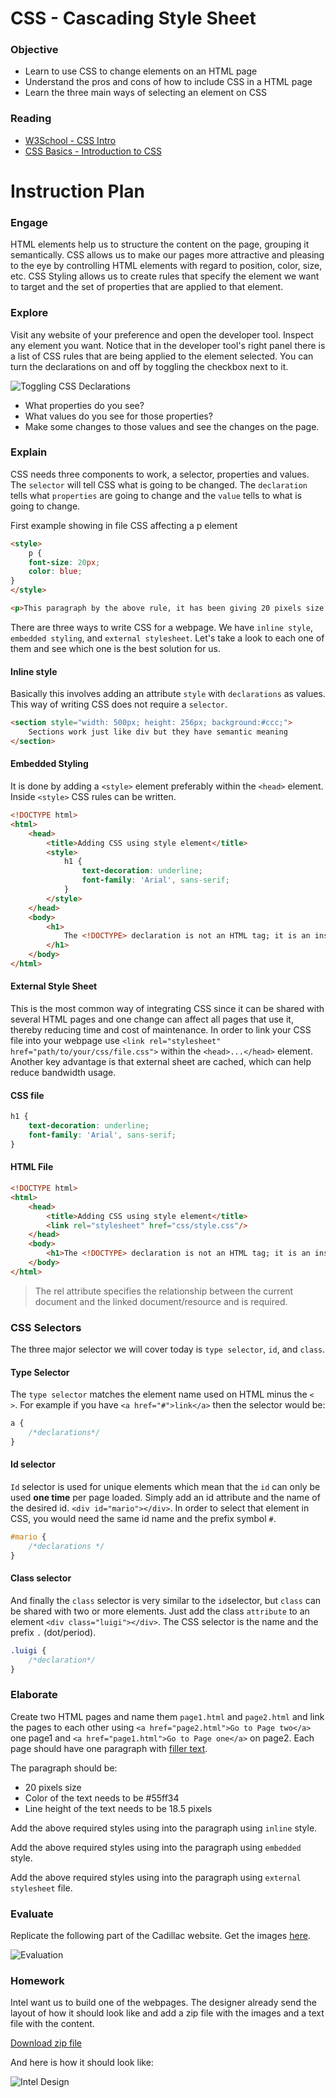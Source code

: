 # CSS - Cascading Style Sheet

### Objective

* Learn to use CSS to change elements on an HTML page
* Understand the pros and cons of how to include CSS in a HTML page
* Learn the three main ways of selecting an element on CSS

### Reading 

* [W3School - CSS Intro](http://www.w3schools.com/css/css_intro.asp)
* [CSS Basics - Introduction to CSS](http://www.cssbasics.com/introduction-to-css/)

# Instruction Plan

### Engage

HTML elements help us to structure the content on the page, grouping it semantically. CSS allows us to make our pages more attractive and pleasing to the eye by controlling HTML elements with regard to position, color, size, etc. CSS Styling allows us to create rules that specify the element we want to target and the set of properties that are applied to that element.

### Explore

Visit any website of your preference and open the developer tool. Inspect any element you want. Notice that in the developer tool's right panel there is a list of CSS rules that are being applied to the element selected. You can turn the declarations on and off by toggling the checkbox next to it.

![Toggling CSS Declarations](../images/03/toggling-css-declaration.gif)

* What properties do you see? 
* What values do you see for those properties? 
* Make some changes to those values and see the changes on the page.

### Explain

CSS needs three components to work, a selector, properties and values. The `selector` will tell CSS what is going to be changed. The `declaration` tells what `properties` are going to change and the `value` tells to what is going to change.

First example showing in file CSS affecting a p element

```html
<style>
    p {
    font-size: 20px;
    color: blue;
}
</style>

<p>This paragraph by the above rule, it has been giving 20 pixels size and blue color.</p>
```

There are three ways to write CSS for a webpage. We have `inline style`, `embedded styling`, and `external stylesheet`. Let's take a look to each one of them and see which one is the best solution for us.

#### Inline style
Basically this involves adding an attribute `style` with `declarations` as values. This way of writing CSS does not require a `selector`.

```html
<section style="width: 500px; height: 256px; background:#ccc;">
    Sections work just like div but they have semantic meaning
</section>
```

#### Embedded Styling
It is done by adding a `<style>` element preferably within the `<head>` element. Inside `<style>` CSS rules can be written.

```html
<!DOCTYPE html>
<html>
    <head>
        <title>Adding CSS using style element</title>
        <style>
            h1 {
                text-decoration: underline;
                font-family: 'Arial', sans-serif;
            }
        </style>
    </head>
    <body>
        <h1>
            The <!DOCTYPE> declaration is not an HTML tag; it is an instruction to the web browser.
        </h1>
    </body>
</html>

```

#### External Style Sheet

This is the most common way of integrating CSS since it can be shared with several HTML pages and one change can affect all pages that use it, thereby reducing time and cost of maintenance. In order to link your CSS file into your webpage use `<link rel="stylesheet" href="path/to/your/css/file.css">` within the `<head>...</head>` element. Another key advantage is that external sheet are cached, which can help reduce bandwidth usage.

#### CSS file
```css
h1 {
    text-decoration: underline;
    font-family: 'Arial', sans-serif;
}
```

#### HTML File
```html
<!DOCTYPE html>
<html>
    <head>
        <title>Adding CSS using style element</title>
        <link rel="stylesheet" href="css/style.css"/>
    </head>
    <body>
        <h1>The <!DOCTYPE> declaration is not an HTML tag; it is an instruction to the web browser about what version of HTML the page is written in.</h1>
    </body>
</html>
```
> The rel attribute specifies the relationship between the current document and the linked document/resource and is required.

### CSS Selectors

The three major selector we will cover today is `type selector`, `id`, and `class`.

#### Type Selector
The `type selector` matches the element name used on HTML minus the `< >`. For example if you have `<a href="#">link</a>` then the selector would be:
```css
a {
    /*declarations*/
}

````
#### Id selector

`Id` selector is used for unique elements which mean that the `id` can only be used **one time** per page loaded. Simply add an id attribute and the name of the desired id. `<div id="mario"></div>`. In order to select that element in CSS, you would need the same id name and the prefix symbol `#`.

```css
#mario { 
    /*declarations */
}

```

#### Class selector

And finally the `class` selector is very similar to the `id`selector, but `class` can be shared with two or more elements. Just add the class `attribute` to an element `<div class="luigi"></div>`. The CSS selector is the name and the prefix `.` (dot/period).
```css
.luigi { 
    /*declaration*/
}
```

### Elaborate

Create two HTML pages and name them `page1.html` and `page2.html` and link the pages to each other using `<a href="page2.html">Go to Page two</a>` one page1 and `<a href="page1.html">Go to Page one</a>` on page2. Each page should have one paragraph with [filler text](http://lipsum.com/). 

The paragraph should be:
* 20 pixels size
* Color of the text needs to be #55ff34
* Line height of the text needs to be 18.5 pixels

Add the above required styles using into the paragraph using `inline` style.

Add the above required styles using into the paragraph using `embedded` style.

Add the above required styles using into the paragraph using `external stylesheet` file.

### Evaluate

Replicate the following part of the Cadillac website. Get the images [here](../images/03/cadillac).

![Evaluation](../images/03/evaluate.jpg)

### Homework

Intel want us to build one of the webpages. The designer already send the layout of how it should look like and add a zip file with the images and a text file with the content.

[Download zip file](https://github.com/AustinCodingAcademy/HTMLIntroductory/raw/master/exercises/03/homework.zip)

And here is how it should look like:

![Intel Design](../images/03/homework.jpg)